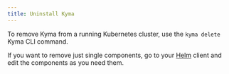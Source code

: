 ```yaml
---
title: Uninstall Kyma 
---
```


To remove Kyma from a running Kubernetes cluster, use the `kyma delete` Kyma CLI command. 

If you want to remove just single components, go to your [Helm](https://helm.sh/) client and edit the components as you need them.